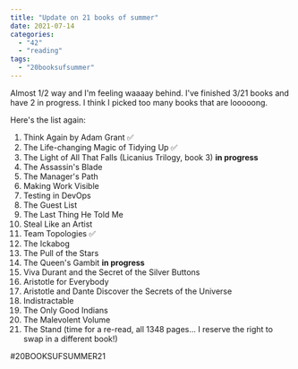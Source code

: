 ```yaml
---
title: "Update on 21 books of summer"
date: 2021-07-14
categories: 
  - "42"
  - "reading"
tags: 
  - "20booksufsummer"
---
```


Almost 1/2 way and I'm feeling waaaay behind. I've finished 3/21 books and have 2 in progress. I think I picked too many books that are looooong.

Here's the list again:

1. Think Again by Adam Grant ✅
2. The Life-changing Magic of Tidying Up ✅
3. The Light of All That Falls (Licanius Trilogy, book 3) **in progress**
4. The Assassin's Blade
5. The Manager's Path
6. Making Work Visible
7. Testing in DevOps
8. The Guest List
9. The Last Thing He Told Me
10. Steal Like an Artist
11. Team Topologies ✅
12. The Ickabog
13. The Pull of the Stars
14. The Queen's Gambit **in progress**
15. Viva Durant and the Secret of the Silver Buttons
16. Aristotle for Everybody
17. Aristotle and Dante Discover the Secrets of the Universe
18. Indistractable
19. The Only Good Indians
20. The Malevolent Volume
21. The Stand (time for a re-read, all 1348 pages... I reserve the right to swap in a different book!)

#20BOOKSUFSUMMER21
